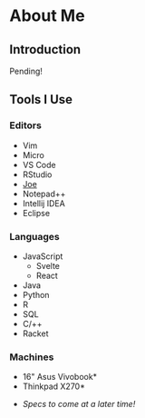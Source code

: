 # About Me

## Introduction
Pending!

## Tools I Use
### Editors
  - Vim
  - Micro
  - VS Code
  - RStudio
  - [Joe]()
  - Notepad++
  - Intellij IDEA
  - Eclipse
### Languages
  - JavaScript
    - Svelte
    - React
  - Java
  - Python
  - R
  - SQL
  - C/++
  - Racket
### Machines
  - 16" Asus Vivobook*
  - Thinkpad X270*

* *Specs to come at a later time!*
